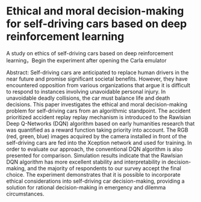# Ethical and moral decision-making for self-driving cars based on deep reinforcement learning
A study on ethics of self-driving cars based on deep reinforcement learning，Begin the experiment after opening the Carla emulator


Abstract: Self-driving cars are anticipated to replace human drivers in the near future and promise significant societal benefits. However, they have encountered opposition from various organizations that argue it is difficult to respond to instances involving unavoidable personal injury. In unavoidable deadly collisions, the car must balance life and death decisions. This paper investigates the ethical and moral decision-making problem for self-driving cars from an algorithmic standpoint. The accident prioritized accident replay replay mechanism is introduced to the Rawlsian Deep Q-Networks (DQN) algorithm based on early humanities research that was quantified as a reward function taking priority into account. The RGB (red, green, blue) images acquired by the camera installed in front of the self-driving cars are fed into the Xception network and used for training. In order to evaluate our approach, the conventional DQN algorithm is also presented for comparison. Simulation results indicate that the Rawlsian DQN algorithm has more excellent stability and interpretability in decision-making, and the majority of respondents to our survey accept the final choice. The experiment demonstrates that it is possible to incorporate ethical considerations into self-driving car decision-making, providing a solution for rational decision-making in emergency and dilemma circumstances.
